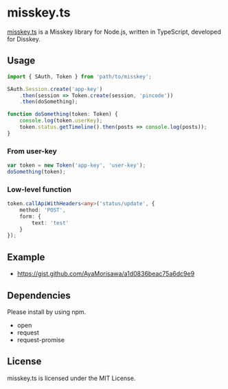 misskey.ts
====

[misskey.ts](misskey.ts) is a Misskey library for Node.js, written in TypeScript, developed for Disskey.

## Usage
```ts
import { SAuth, Token } from 'path/to/misskey';

SAuth.Session.create('app-key')
	.then(session => Token.create(session, 'pincode'))
	.then(doSomething);

function doSomething(token: Token) {
	console.log(token.userKey);
	token.status.getTimeline().then(posts => console.log(posts));
}
```

### From user-key
```ts
var token = new Token('app-key', 'user-key');
doSomething(token);
```

### Low-level function
```ts
token.callApiWithHeaders<any>('status/update', {
	method: 'POST',
	form: {
		text: 'test'
	}
});
```

## Example
* https://gist.github.com/AyaMorisawa/a1d0836beac75a6dc9e9

## Dependencies
Please install by using npm.

* open
* request
* request-promise

## License
misskey.ts is licensed under the MIT License.